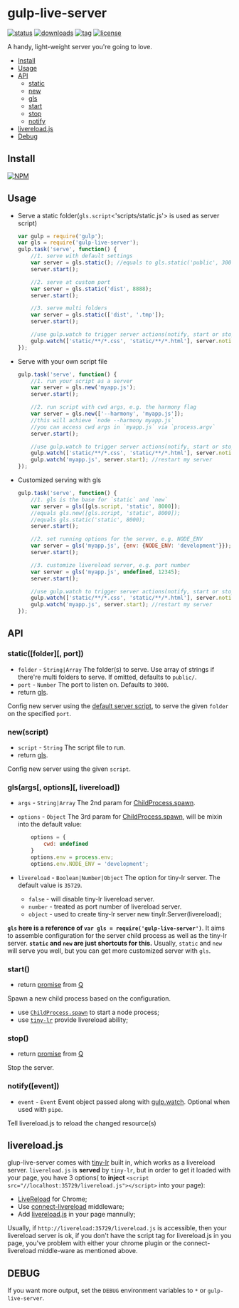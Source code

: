 gulp-live-server
===

[![status][1]][2] [![downloads][3]][4] [![tag][5]][6] [![license][7]][8]

[1]: http://img.shields.io/travis/gimm/gulp-live-server/master.svg?style=flat-square
[2]: https://travis-ci.org/gimm/gulp-live-server

[3]: http://img.shields.io/npm/dm/gulp-live-server.svg?style=flat-square
[4]: https://www.npmjs.com/package/gulp-live-server

[5]: https://img.shields.io/github/tag/gimm/gulp-live-server.svg?style=flat-square
[6]: https://github.com/gimm/gulp-live-server/releases

[7]: http://img.shields.io/badge/license-WTFPL-blue.svg?style=flat-square
[8]: http://www.wtfpl.net

A handy, light-weight server you're going to love.

- [Install](#install)
- [Usage](#usage)
- [API](#api)
    - [static](#staticfolder-port)
    - [new](#newscript)
    - [gls](#glsargs-options-livereload)
    - [start](#start)
    - [stop](#stop)
    - [notify](#notifyevent)
- [livereload.js](#livereloadjs)
- [Debug](#debug)

Install
---
[![NPM](https://nodei.co/npm/gulp-live-server.png?compact=true)](https://nodei.co/npm/gulp-live-server/)

Usage
---
- Serve a static folder(`gls.script`<'scripts/static.js'> is used as server script)

	```js
    var gulp = require('gulp');
    var gls = require('gulp-live-server');
    gulp.task('serve', function() {
        //1. serve with default settings
    	var server = gls.static(); //equals to gls.static('public', 3000);
    	server.start();

        //2. serve at custom port
    	var server = gls.static('dist', 8888);
    	server.start();

        //3. serve multi folders
    	var server = gls.static(['dist', '.tmp']);
    	server.start();

        //use gulp.watch to trigger server actions(notify, start or stop)
    	gulp.watch(['static/**/*.css', 'static/**/*.html'], server.notify);
	});
    ```
- Serve with your own script file

	```js
    gulp.task('serve', function() {
        //1. run your script as a server
    	var server = gls.new('myapp.js');
    	server.start();

        //2. run script with cwd args, e.g. the harmony flag
    	var server = gls.new(['--harmony', 'myapp.js']);
        //this will achieve `node --harmony myapp.js`
        //you can access cwd args in `myapp.js` via `process.argv`
    	server.start();

        //use gulp.watch to trigger server actions(notify, start or stop)
    	gulp.watch(['static/**/*.css', 'static/**/*.html'], server.notify);
        gulp.watch('myapp.js', server.start); //restart my server
	});
    ```

- Customized serving with gls

	```js
    gulp.task('serve', function() {
        //1. gls is the base for `static` and `new`
    	var server = gls([gls.script, 'static', 8000]);
        //equals gls.new([gls.script, 'static', 8000]);
        //equals gls.static('static', 8000);
    	server.start();

        //2. set running options for the server, e.g. NODE_ENV
        var server = gls('myapp.js', {env: {NODE_ENV: 'development'}});
    	server.start();

        //3. customize livereload server, e.g. port number
        var server = gls('myapp.js', undefined, 12345);
        server.start();

        //use gulp.watch to trigger server actions(notify, start or stop)
    	gulp.watch(['static/**/*.css', 'static/**/*.html'], server.notify);
        gulp.watch('myapp.js', server.start); //restart my server
    });
    ```

API
---
### static([folder][, port])
- `folder` - `String|Array` The folder(s) to serve.
    Use array of strings if there're multi folders to serve.
    If omitted, defaults to `public/`.
- `port` - `Number` The port to listen on. Defaults to `3000`.
- return [gls](#glsargs-options-livereload).

Config new server using the [default server script](https://github.com/gimm/gulp-live-server/blob/master/scripts/static.js), to serve the given `folder` on the specified `port`.

### new(script)
- `script` - `String` The script file to run.
- return [gls](#glsargs-options-livereload).

Config new server using the given `script`.

### gls(args[, options][, livereload])
- `args` - `String|Array` The 2nd param for [ChildProcess.spawn](http://nodejs.org/api/child_process.html#child_process_child_process_spawn_command_args_options).
- `options` - `Object` The 3rd param for [ChildProcess.spawn](http://nodejs.org/api/child_process.html#child_process_child_process_spawn_command_args_options),
will be mixin into the default value:

    ```js
        options = {
            cwd: undefined
        }
        options.env = process.env;
        options.env.NODE_ENV = 'development';
    ```
- `livereload` - `Boolean|Number|Object` The option for tiny-lr server. The default value is `35729`.
    - `false` - will disable tiny-lr livereload server.
    - `number` - treated as port number of livereload server.
    - `object` - used to create tiny-lr server new tinylr.Server(livereload);

**`gls` here is a reference of `var gls = require('gulp-live-server')`**. It aims to assemble configuration for the server child process as well as the tiny-lr server.
**`static` and `new` are just shortcuts for this.**
Usually, `static` and `new` will serve you well, but you can get more customized server with `gls`.

### start()
- return [promise](https://github.com/kriskowal/q/wiki/API-Reference) from [Q](https://www.npmjs.com/package/q)

Spawn a new child process based on the configuration.
- use [`ChildProcess.spawn`](http://nodejs.org/api/child_process.html#child_process_child_process_spawn_command_args_options) to start a node process;
- use [`tiny-lr`](https://github.com/mklabs/tiny-lr) provide livereload ability;

### stop()
- return [promise](https://github.com/kriskowal/q/wiki/API-Reference) from [Q](https://www.npmjs.com/package/q)

Stop the server.

### notify([event])
- `event` - `Event` Event object passed along with [gulp.watch](https://github.com/gulpjs/gulp/blob/master/docs/API.md#cbevent).
Optional when used with `pipe`.

Tell livereload.js to reload the changed resource(s)

livereload.js
---
glup-live-server comes with [tiny-lr](https://github.com/mklabs/tiny-lr/) built in, which works as a livereload server. `livereload.js` is **served** by `tiny-lr`, but in order to get it loaded with your page, you have 3 options( to **inject** `<script src="//localhost:35729/livereload.js"></script>` into your page):
- [LiveReload](https://chrome.google.com/webstore/detail/livereload/jnihajbhpnppcggbcgedagnkighmdlei?hl=en) for Chrome;
- Use [connect-livereload](https://github.com/intesso/connect-livereload) middleware;
- Add [livereload.js](https://github.com/livereload/livereload-js) in your page mannully;

Usually, if `http://livereload:35729/livereload.js` is accessible, then your livereload server is ok, if you don't have the script tag for livereload.js in you page, you've problem with either your chrome plugin or the connect-livereload middle-ware as mentioned above.

DEBUG
---
If you want more output, set the `DEBUG` environment variables to `*` or `gulp-live-server`.
